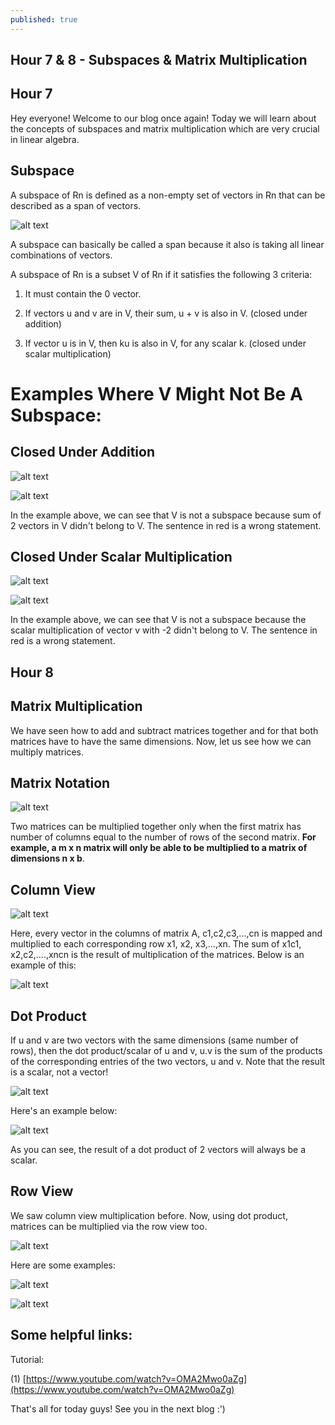 ```yaml
---
published: true
---
```

## Hour 7 & 8 - Subspaces & Matrix Multiplication

## Hour 7

Hey everyone! Welcome to our blog once again! Today we will learn about the concepts of subspaces and matrix multiplication which are very crucial in linear algebra.

## Subspace

A subspace of Rn is defined as a non-empty set of vectors in Rn that can be described as a span of vectors.

![alt text](https://github.com/nilu-24/nilu-24.github.io/blob/master/_posts/hour%207-2.jpg?raw=true) 

A subspace can basically be called a span because it also is taking all linear combinations of vectors.

A subspace of Rn is a subset V of Rn if it satisfies the following 3 criteria:

1) It must contain the 0 vector.

2) If vectors u and v are in V, their sum, u + v is also in V. (closed under addition)

3) If vector u is in V, then ku is also in V, for any scalar k. (closed under scalar multiplication)

# Examples Where V Might Not Be A Subspace:

## Closed Under Addition

![alt text](https://github.com/nilu-24/nilu-24.github.io/blob/master/_posts/hour%207-3.jpg?raw=true)

![alt text](https://github.com/nilu-24/nilu-24.github.io/blob/master/_posts/hour%207-4.jpg?raw=true)

In the example above, we can see that V is not a subspace because sum of 2 vectors in V didn't belong to V. The sentence in red is a wrong statement.

## Closed Under Scalar Multiplication

![alt text](https://github.com/nilu-24/nilu-24.github.io/blob/master/_posts/hour%207-5.jpg?raw=true)

![alt text](https://github.com/nilu-24/nilu-24.github.io/blob/master/_posts/hour%207-6.jpg?raw=true)

In the example above, we can see that V is not a subspace because the scalar multiplication of vector v with -2 didn't belong to V. The sentence in red is a wrong statement.

## Hour 8

## Matrix Multiplication

We have seen how to add and subtract matrices together and for that both matrices have to have the same dimensions. Now, let us see how we can multiply matrices. 

## Matrix Notation

![alt text](https://github.com/nilu-24/nilu-24.github.io/blob/master/_posts/hour%208-2.jpg?raw=true)

Two matrices can be multiplied together only when the first matrix has number of columns equal to the number of rows of the second matrix. **For example, a m x n matrix will only be able to be multiplied to a matrix of dimensions n x b**.

## Column View

![alt text](https://github.com/nilu-24/nilu-24.github.io/blob/master/_posts/hour%208-3.jpg?raw=true)

Here, every vector in the columns of matrix A, c1,c2,c3,...,cn is mapped and multiplied to each corresponding row x1, x2, x3,...,xn. The sum of x1c1, x2,c2,....,xncn is the result of multiplication of the matrices. Below is an example of this:

![alt text](https://github.com/nilu-24/nilu-24.github.io/blob/master/_posts/hour%208-4.jpg?raw=true)

## Dot Product

If u and v are two vectors with the same dimensions (same number of rows), then the dot product/scalar of u and v, u.v is the sum of the products of the corresponding entries of the two vectors, u and v. Note that the result is a scalar, not a vector!

![alt text](https://github.com/nilu-24/nilu-24.github.io/blob/master/_posts/hour%208-5.jpg?raw=true)

Here's an example below:

![alt text](https://github.com/nilu-24/nilu-24.github.io/blob/master/_posts/hour%208-6.jpg?raw=true)

As you can see, the result of a dot product of 2 vectors will always be a scalar.

## Row View

We saw column view multiplication before. Now, using dot product, matrices can be multiplied via the row view too.

![alt text](https://github.com/nilu-24/nilu-24.github.io/blob/master/_posts/hour%208-7.jpg?raw=true)

Here are some examples: 

![alt text](https://github.com/nilu-24/nilu-24.github.io/blob/master/_posts/hour%208-8.jpg?raw=true)

![alt text](https://github.com/nilu-24/nilu-24.github.io/blob/master/_posts/hour%208-9.png?raw=true)

## Some helpful links:

Tutorial:

(1) [https://www.youtube.com/watch?v=OMA2Mwo0aZg](https://www.youtube.com/watch?v=OMA2Mwo0aZg)


That's all for today guys! See you in the next blog :')